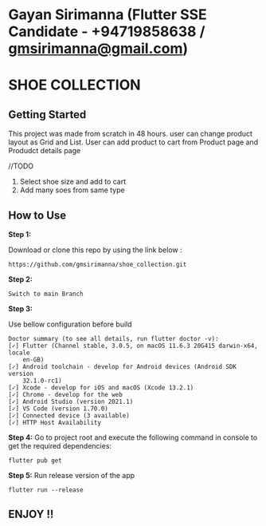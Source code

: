 # Gayan Sirimanna (Flutter SSE Candidate - +94719858638 / gmsirimanna@gmail.com)

# SHOE COLLECTION

## Getting Started

This project was made from scratch in 48 hours. user can change product layout as Grid and List. User can add product to cart from Product page and Produdct details page

//TODO
1) Select shoe size and add to cart
2) Add many soes from same type

## How to Use 

**Step 1:**

Download or clone this repo by using the link below :

```
https://github.com/gmsirimanna/shoe_collection.git
```

**Step 2:**
```
Switch to main Branch
```

**Step 3:**

Use bellow configuration before build

```
Doctor summary (to see all details, run flutter doctor -v):
[✓] Flutter (Channel stable, 3.0.5, on macOS 11.6.3 20G415 darwin-x64, locale
    en-GB)
[✓] Android toolchain - develop for Android devices (Android SDK version
    32.1.0-rc1)
[✓] Xcode - develop for iOS and macOS (Xcode 13.2.1)
[✓] Chrome - develop for the web
[✓] Android Studio (version 2021.1)
[✓] VS Code (version 1.70.0)
[✓] Connected device (3 available)
[✓] HTTP Host Availability
```

**Step 4:**
Go to project root and execute the following command in console to get the required dependencies: 

```
flutter pub get 
```

**Step 5:**
Run release version of the app

```
flutter run --release
```

## ENJOY !! 
